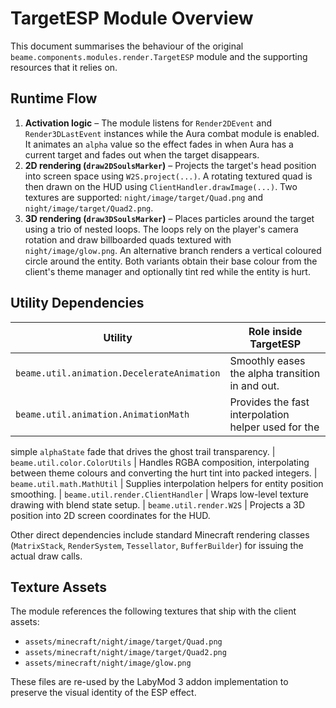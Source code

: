 # TargetESP Module Overview

This document summarises the behaviour of the original `beame.components.modules.render.TargetESP`
module and the supporting resources that it relies on.

## Runtime Flow

1. **Activation logic** – The module listens for `Render2DEvent` and `Render3DLastEvent`
   instances while the Aura combat module is enabled. It animates an `alpha` value so the
   effect fades in when Aura has a current target and fades out when the target disappears.
2. **2D rendering (`draw2DSoulsMarker`)** – Projects the target's head position into screen
   space using `W2S.project(...)`. A rotating textured quad is then drawn on the HUD using
   `ClientHandler.drawImage(...)`. Two textures are supported: `night/image/target/Quad.png`
   and `night/image/target/Quad2.png`.
3. **3D rendering (`draw3DSoulsMarker`)** – Places particles around the target using a trio
   of nested loops. The loops rely on the player's camera rotation and draw billboarded quads
   textured with `night/image/glow.png`. An alternative branch renders a vertical coloured
   circle around the entity. Both variants obtain their base colour from the client's theme
   manager and optionally tint red while the entity is hurt.

## Utility Dependencies

| Utility | Role inside TargetESP |
| --- | --- |
| `beame.util.animation.DecelerateAnimation` | Smoothly eases the alpha transition in and out.
| `beame.util.animation.AnimationMath` | Provides the fast interpolation helper used for the
  simple `alphaState` fade that drives the ghost trail transparency.
| `beame.util.color.ColorUtils` | Handles RGBA composition, interpolating between theme colours
  and converting the hurt tint into packed integers.
| `beame.util.math.MathUtil` | Supplies interpolation helpers for entity position smoothing.
| `beame.util.render.ClientHandler` | Wraps low-level texture drawing with blend state setup.
| `beame.util.render.W2S` | Projects a 3D position into 2D screen coordinates for the HUD.

Other direct dependencies include standard Minecraft rendering classes (`MatrixStack`,
`RenderSystem`, `Tessellator`, `BufferBuilder`) for issuing the actual draw calls.

## Texture Assets

The module references the following textures that ship with the client assets:

- `assets/minecraft/night/image/target/Quad.png`
- `assets/minecraft/night/image/target/Quad2.png`
- `assets/minecraft/night/image/glow.png`

These files are re-used by the LabyMod 3 addon implementation to preserve the visual identity of
the ESP effect.
